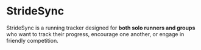 # StrideSync
StrideSync is a running tracker designed for **both solo runners and groups** who want to track their progress, encourage one another, or engage in friendly competition. 
